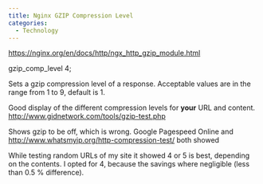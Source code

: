 ```yaml
---
title: Nginx GZIP Compression Level
categories:
  - Technology
---
```

https://nginx.org/en/docs/http/ngx_http_gzip_module.html

gzip_comp_level 4;

Sets a gzip compression level of a response. Acceptable values are in the range from 1 to 9, default is 1.

Good display of the different compression levels for **your** URL and content.
http://www.gidnetwork.com/tools/gzip-test.php

Shows gzip to be off, which is wrong. Google Pagespeed Online and 
http://www.whatsmyip.org/http-compression-test/ both showed

While testing random URLs of my site it showed 4 or 5 is best, depending on the contents. I opted for 4, because the savings where negligible (less than 0.5 % difference).